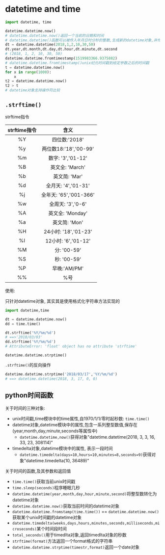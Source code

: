 # datetime and time

```python
import datetime, time

datetime.datetime.now()
# datetime.datetime.now()返回一个当前的日期和时间
# datetime.datetime()函数可以被传入年月日时分秒的整数,生成新的datetime对象,并传入(year,month,day,hour,moinute,second)
dt = datetime.datetime(2018,1,2,10,30,50)
dt.year,dt.month,dt.day,dt.hour,dt.minute,dt.second
# (2018, 1, 2, 10, 30, 50)
datetime.datetime.fromtimestamp(1519983366.9375882)
# datetime.datetime.fromtimestamp()unix纪元时间戳到给定参数之后的时间戳
t = datetime.datetime.now()
for x in range(1000):
    x
t2 = datetime.datetime.now()
t2 > t
# datetime对象支持操作符比较
```

## `.strftime()`

strftime指令

|strftime指令|含义|
|:-:|:-:|
|%Y|四位数:'2018'|
|%y|两位数18:'18','00-99'|
|%m|数字: '3','01-12'|
|%B|英文全: 'March'|
|%b|英文简: 'Mar'|
|%d|全月天: '4','01-31'|
|%j|全年天: '65','001-366'|
|%w|全周天: '3','0-6'|
|%A|英文全: 'Monday'|
|%a|英文简: 'Mon'|
|%H|24小时: '18','01-23'|
|%I|12小时: '6','01-12'|
|%M|分: '00-59'|
|%S|秒: '00-59'|
|%P|早晚:'AM/PM'|
|%%|%号|
    
使用:

只针对datetime对象, 其实其是使用格式化字符串方法实现的

```python
import datetime,time

dt = datetime.datetime.now()
dd = time.time()

dt.strftime('%Y/%m/%d')
# ==>'2018/03/03'
dd.strftime('%Y/%m/%d')
# AttributeError: 'float' object has no attribute 'strftime'

```

`datetime.datetime.strptime()`


`.strftime()`的反向操作

```python
datetime.datetime.strptime('2018/03/17','%Y/%m/%d')
# ==> datetime.datetime(2018, 3, 17, 0, 0)
```

## python时间函数


关于时间的三种对象:

- unix时间戳,time模块中的time属性,自1970/1/1/零时起秒数: `time.time()`
- datetime对象,datetime模块中的属性,包含一系列整型数值,保存在(year,month,day,minute,seconds等属性中)
  - `datetime.datetime,now()`获得对象"datetime.datetime(2018, 3, 3, 16, 33, 23, 308114)"
- timedelta对象,datetime模块中的属性, 表示一段时间
  - `datetime.timedelta(days=10,hours=10,minutes=8,seconds=9)`获得对象"datetime.timedelta(10, 36489)"

关于时间的函数,及其参数和返回值

- `time.time()`获取当前unix时间戳
- `time.sleep(seconds)`程序睡眠几秒
- `datetime.datetime(year,month,day,hour,minute,second)`将整型数转化为datetime对象
- `datetime.datetime.now()`获取当前时间的datetime对象
- `datetime.datetime.fromstamp(time.time())` == `datetime.datetime.now()`获取某个unix时间戳的datetime对象
- `datetime.timedelta(weeks,days,hours,minutes,seconds,milliseconds,microseconds)`某个时间段时间
- `total_seconds()`用于timedlta对象,返回timedlta对象的秒数
- `strftime(format)`方法返回一个format格式的字符串
- `datetime.datetime.strptime(timestr,format)`返回一个date对象

